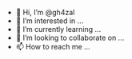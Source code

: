 - 👋 Hi, I’m @gh4zal
- 👀 I’m interested in ...
- 🌱 I’m currently learning ...
- 💞️ I’m looking to collaborate on ...
- 📫 How to reach me ...

<!---
gh4zal/gh4zal is a ✨ special ✨ repository because its `README.md` (this file) appears on your GitHub profile.
You can click the Preview link to take a look at your changes.
--->
